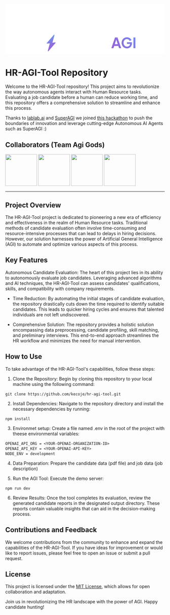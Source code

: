 <p align="center">
  <a>
    <img src="header_image.png" width="512px" alt="Our and SuperAGI logo" />
  </a>
</p>

# HR-AGI-Tool Repository
Welcome to the HR-AGI-Tool repository! This project aims to revolutionize the way autonomous agents interact with Human Resource tasks. Evaluating a job candidate before a human can reduce working time, and this repository offers a comprehensive solution to streamline and enhance this process.

Thanks to [lablab.ai](https://lablab.ai) and [SuperAGI](https://lablab.ai/tech/superagi) we joined [this hackathon](https://lablab.ai/event/autonomous-agents-hackathon) to push the boundaries of innovation and leverage cutting-edge Autonomous AI Agents such as SuperAGI :)

## Collaborators (Team Agi Gods)

[<img src="https://avatars.githubusercontent.com/gajojr?s=150" width="100" height="100">](https://github.com/gajojr) [<img src="https://avatars.githubusercontent.com/Scripter802?s=150" width="100" height="100">](https://github.com/Scripter802) [<img src="https://avatars.githubusercontent.com/uros-mijajlovic?s=150" width="100" height="100">](https://github.com/uros-mijajlovic) [<img src="https://avatars.githubusercontent.com/kecoje?s=150" width="100" height="100">](https://github.com/kecoje)


---

## Project Overview
The HR-AGI-Tool project is dedicated to pioneering a new era of efficiency and effectiveness in the realm of Human Resource tasks. Traditional methods of candidate evaluation often involve time-consuming and resource-intensive processes that can lead to delays in hiring decisions. However, our solution harnesses the power of Artificial General Intelligence (AGI) to automate and optimize various aspects of this process.

## Key Features
Autonomous Candidate Evaluation: The heart of this project lies in its ability to autonomously evaluate job candidates. Leveraging advanced algorithms and AI techniques, the HR-AGI-Tool can assess candidates' qualifications, skills, and compatibility with company requirements.

- Time Reduction: By automating the initial stages of candidate evaluation, the repository drastically cuts down the time required to identify suitable candidates. This leads to quicker hiring cycles and ensures that talented individuals are not left undiscovered.

- Comprehensive Solution: The repository provides a holistic solution encompassing data preprocessing, candidate profiling, skill matching, and preliminary interviews. This end-to-end approach streamlines the HR workflow and minimizes the need for manual intervention.

## How to Use
To take advantage of the HR-AGI-Tool's capabilities, follow these steps:

1. Clone the Repository: Begin by cloning this repository to your local machine using the following command:

```
git clone https://github.com/kecoje/hr-agi-tool.git
```

2. Install Dependencies: Navigate to the repository directory and install the necessary dependencies by running:

```
npm install
```

3. Environmet setup: Create a file named .env in the root of the project with theese environmental variables:

```
OPENAI_API_ORG = <YOUR-OPENAI-ORGANIZATION-ID>
OPENAI_API_KEY = <YOUR-OPENAI-API-KEY>
NODE_ENV = development

```

4. Data Preparation: Prepare the candidate data (pdf file) and job data (job description)

5. Run the AGI Tool: Execute the demo server:

```
npm run dev
```

6. Review Results: Once the tool completes its evaluation, review the generated candidate reports in the designated output directory. These reports contain valuable insights that can aid in the decision-making process.

## Contributions and Feedback
We welcome contributions from the community to enhance and expand the capabilities of the HR-AGI-Tool. If you have ideas for improvement or would like to report issues, please feel free to open an issue or submit a pull request.

## License
This project is licensed under the [MIT License](https://opensource.org/license/mit/), which allows for open collaboration and adaptation.

Join us in revolutionizing the HR landscape with the power of AGI. Happy candidate hunting!